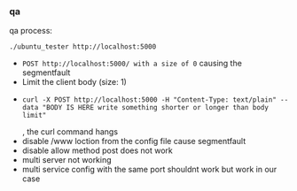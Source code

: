### qa
 qa process: 
   ```
   ./ubuntu_tester http://localhost:5000
   ```
 - `POST http://localhost:5000/ with a size of 0` causing the segmentfault
 - Limit the client body (size: 1)
 - ```
   curl -X POST http://localhost:5000 -H "Content-Type: text/plain" --data "BODY IS HERE write something shorter or longer than body limit"
   ```
   , the curl command hangs
 - disable /www loction from the config file cause segmentfault
 - disable allow method post does not work
 - multi server not working
 - multi service config with the same port shouldnt work but work in our case

